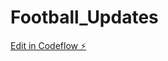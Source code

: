 # Football_Updates

[Edit in Codeflow ⚡️](https://stackblitz.com/~/github.com/HimanshuSangtani/Football_Updates)